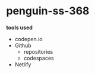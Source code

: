 # penguin-ss-368

**tools used**
* codepen.io
* Github
    * repositories
    * codespaces
* Netlify
